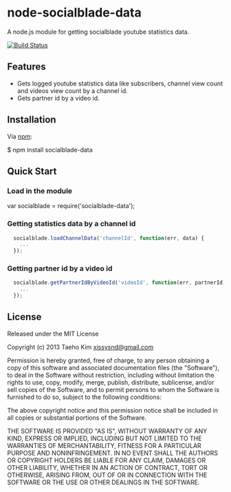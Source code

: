 # node-socialblade-data

A node.js module for getting socialblade youtube statistics data.

[![Build Status](https://travis-ci.org/xissy/node-socialblade-data.png?branch=master)](https://travis-ci.org/xissy/node-socialblade-data)

## Features

- Gets logged youtube statistics data like subscribers, channel view count and videos view count by a channel id.
- Gets partner id by a video id.

## Installation

Via [npm](https://npmjs.org):

  $ npm install socialblade-data
  

## Quick Start

### Load in the module

  var socialblade = require('socialblade-data');

### Getting statistics data by a channel id
```javascript
  socialblade.loadChannelData('channelId', function(err, data) {
    ...
  });
```

### Getting partner id by a video id
```javascript
  socialblade.getPartnerIdByVideoId('videoId', function(err, partnerId)) {
    ...
  });
```

## License

Released under the MIT License

Copyright (c) 2013 Taeho Kim <xissysnd@gmail.com>

Permission is hereby granted, free of charge, to any person obtaining a copy
of this software and associated documentation files (the "Software"), to deal
in the Software without restriction, including without limitation the rights
to use, copy, modify, merge, publish, distribute, sublicense, and/or sell
copies of the Software, and to permit persons to whom the Software is
furnished to do so, subject to the following conditions:

The above copyright notice and this permission notice shall be included in
all copies or substantial portions of the Software.

THE SOFTWARE IS PROVIDED "AS IS", WITHOUT WARRANTY OF ANY KIND, EXPRESS OR IMPLIED, INCLUDING BUT NOT LIMITED TO THE WARRANTIES OF MERCHANTABILITY, FITNESS FOR A PARTICULAR PURPOSE AND NONINFRINGEMENT. IN NO EVENT SHALL THE AUTHORS OR COPYRIGHT HOLDERS BE LIABLE FOR ANY CLAIM, DAMAGES OR OTHER LIABILITY, WHETHER IN AN ACTION OF CONTRACT, TORT OR OTHERWISE, ARISING FROM, OUT OF OR IN CONNECTION WITH THE SOFTWARE OR THE USE OR OTHER DEALINGS IN THE SOFTWARE.
